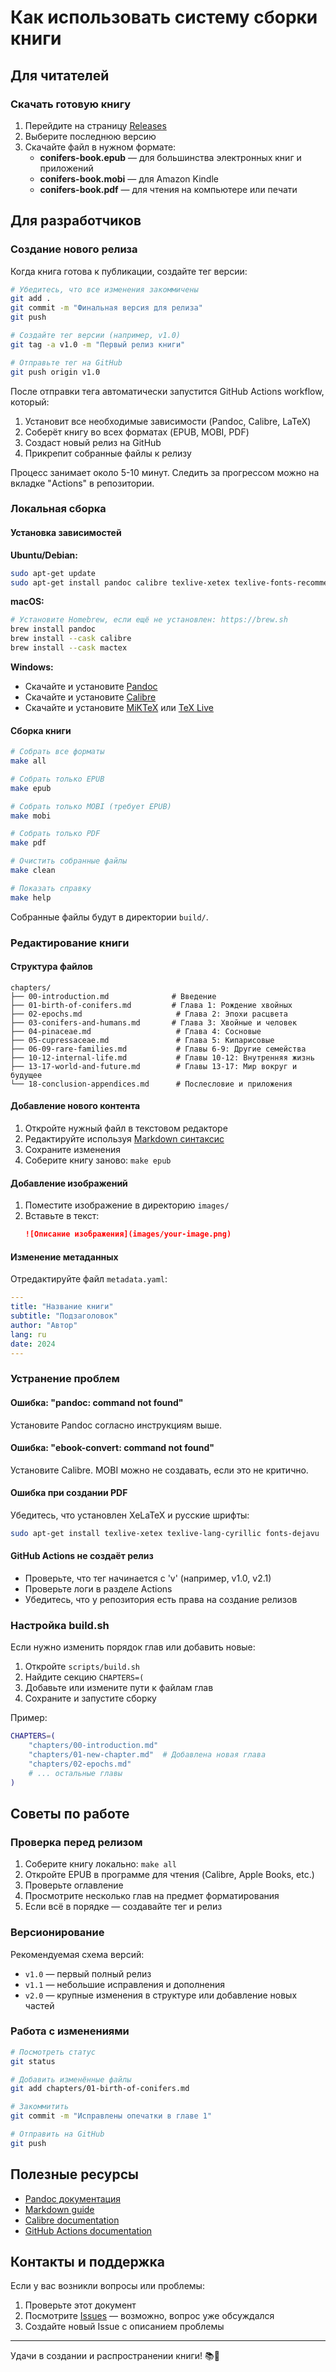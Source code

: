# Как использовать систему сборки книги

## Для читателей

### Скачать готовую книгу

1. Перейдите на страницу [Releases](../../releases)
2. Выберите последнюю версию
3. Скачайте файл в нужном формате:
   - **conifers-book.epub** — для большинства электронных книг и приложений
   - **conifers-book.mobi** — для Amazon Kindle
   - **conifers-book.pdf** — для чтения на компьютере или печати

## Для разработчиков

### Создание нового релиза

Когда книга готова к публикации, создайте тег версии:

```bash
# Убедитесь, что все изменения закоммичены
git add .
git commit -m "Финальная версия для релиза"
git push

# Создайте тег версии (например, v1.0)
git tag -a v1.0 -m "Первый релиз книги"

# Отправьте тег на GitHub
git push origin v1.0
```

После отправки тега автоматически запустится GitHub Actions workflow, который:
1. Установит все необходимые зависимости (Pandoc, Calibre, LaTeX)
2. Соберёт книгу во всех форматах (EPUB, MOBI, PDF)
3. Создаст новый релиз на GitHub
4. Прикрепит собранные файлы к релизу

Процесс занимает около 5-10 минут. Следить за прогрессом можно на вкладке "Actions" в репозитории.

### Локальная сборка

#### Установка зависимостей

**Ubuntu/Debian:**
```bash
sudo apt-get update
sudo apt-get install pandoc calibre texlive-xetex texlive-fonts-recommended texlive-lang-cyrillic fonts-dejavu
```

**macOS:**
```bash
# Установите Homebrew, если ещё не установлен: https://brew.sh
brew install pandoc
brew install --cask calibre
brew install --cask mactex
```

**Windows:**
- Скачайте и установите [Pandoc](https://pandoc.org/installing.html)
- Скачайте и установите [Calibre](https://calibre-ebook.com/download)
- Скачайте и установите [MiKTeX](https://miktex.org/download) или [TeX Live](https://www.tug.org/texlive/)

#### Сборка книги

```bash
# Собрать все форматы
make all

# Собрать только EPUB
make epub

# Собрать только MOBI (требует EPUB)
make mobi

# Собрать только PDF
make pdf

# Очистить собранные файлы
make clean

# Показать справку
make help
```

Собранные файлы будут в директории `build/`.

### Редактирование книги

#### Структура файлов

```
chapters/
├── 00-introduction.md              # Введение
├── 01-birth-of-conifers.md         # Глава 1: Рождение хвойных
├── 02-epochs.md                     # Глава 2: Эпохи расцвета
├── 03-conifers-and-humans.md       # Глава 3: Хвойные и человек
├── 04-pinaceae.md                   # Глава 4: Сосновые
├── 05-cupressaceae.md               # Глава 5: Кипарисовые
├── 06-09-rare-families.md           # Главы 6-9: Другие семейства
├── 10-12-internal-life.md           # Главы 10-12: Внутренняя жизнь
├── 13-17-world-and-future.md        # Главы 13-17: Мир вокруг и будущее
└── 18-conclusion-appendices.md      # Послесловие и приложения
```

#### Добавление нового контента

1. Откройте нужный файл в текстовом редакторе
2. Редактируйте используя [Markdown синтаксис](https://www.markdownguide.org/basic-syntax/)
3. Сохраните изменения
4. Соберите книгу заново: `make epub`

#### Добавление изображений

1. Поместите изображение в директорию `images/`
2. Вставьте в текст:
   ```markdown
   ![Описание изображения](images/your-image.png)
   ```

#### Изменение метаданных

Отредактируйте файл `metadata.yaml`:
```yaml
---
title: "Название книги"
subtitle: "Подзаголовок"
author: "Автор"
lang: ru
date: 2024
---
```

### Устранение проблем

#### Ошибка: "pandoc: command not found"
Установите Pandoc согласно инструкциям выше.

#### Ошибка: "ebook-convert: command not found"
Установите Calibre. MOBI можно не создавать, если это не критично.

#### Ошибка при создании PDF
Убедитесь, что установлен XeLaTeX и русские шрифты:
```bash
sudo apt-get install texlive-xetex texlive-lang-cyrillic fonts-dejavu
```

#### GitHub Actions не создаёт релиз
- Проверьте, что тег начинается с 'v' (например, v1.0, v2.1)
- Проверьте логи в разделе Actions
- Убедитесь, что у репозитория есть права на создание релизов

### Настройка build.sh

Если нужно изменить порядок глав или добавить новые:

1. Откройте `scripts/build.sh`
2. Найдите секцию `CHAPTERS=(`
3. Добавьте или измените пути к файлам глав
4. Сохраните и запустите сборку

Пример:
```bash
CHAPTERS=(
    "chapters/00-introduction.md"
    "chapters/01-new-chapter.md"  # Добавлена новая глава
    "chapters/02-epochs.md"
    # ... остальные главы
)
```

## Советы по работе

### Проверка перед релизом

1. Соберите книгу локально: `make all`
2. Откройте EPUB в программе для чтения (Calibre, Apple Books, etc.)
3. Проверьте оглавление
4. Просмотрите несколько глав на предмет форматирования
5. Если всё в порядке — создавайте тег и релиз

### Версионирование

Рекомендуемая схема версий:
- `v1.0` — первый полный релиз
- `v1.1` — небольшие исправления и дополнения
- `v2.0` — крупные изменения в структуре или добавление новых частей

### Работа с изменениями

```bash
# Посмотреть статус
git status

# Добавить изменённые файлы
git add chapters/01-birth-of-conifers.md

# Закоммитить
git commit -m "Исправлены опечатки в главе 1"

# Отправить на GitHub
git push
```

## Полезные ресурсы

- [Pandoc документация](https://pandoc.org/MANUAL.html)
- [Markdown guide](https://www.markdownguide.org/)
- [Calibre documentation](https://manual.calibre-ebook.com/)
- [GitHub Actions documentation](https://docs.github.com/en/actions)

## Контакты и поддержка

Если у вас возникли вопросы или проблемы:
1. Проверьте этот документ
2. Посмотрите [Issues](../../issues) — возможно, вопрос уже обсуждался
3. Создайте новый Issue с описанием проблемы

---

Удачи в создании и распространении книги! 📚🌲
